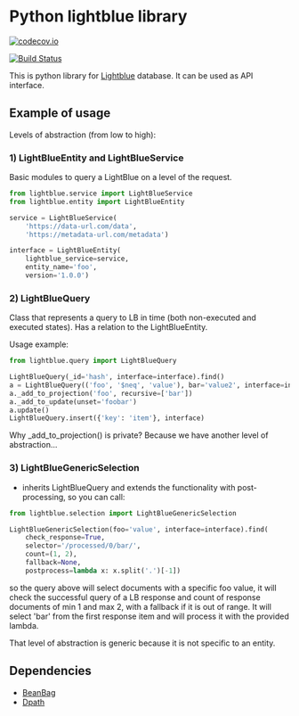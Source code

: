 # Python lightblue library

[![codecov.io](https://codecov.io/gh/Allda/python-lightblue/coverage.svg?branch=master)](https://codecov.io/gh/Allda/python-lightblue?branch=master)

[![Build Status](https://travis-ci.org/Allda/python-lightblue.svg?branch=master)](https://travis-ci.org/Allda/python-lightblue)

This is python library for [Lightblue][lightblue] database. It can be used as API 
interface.

## Example of usage
Levels of abstraction (from low to high):

### 1) LightBlueEntity and LightBlueService
Basic modules to query a LightBlue on a level of the request.


```python
from lightblue.service import LightBlueService
from lightblue.entity import LightBlueEntity

service = LightBlueService(
    'https://data-url.com/data',
    'https://metadata-url.com/metadata')

interface = LightBlueEntity(
    lightblue_service=service,
    entity_name='foo',
    version='1.0.0')

```

### 2) LightBlueQuery
Class that represents a query to LB in time
(both non-executed and executed states).
Has a relation to the LightBlueEntity.

Usage example:

```python
from lightblue.query import LightBlueQuery

LightBlueQuery(_id='hash', interface=interface).find()
a = LightBlueQuery(('foo', '$neq', 'value'), bar='value2', interface=interface)
a._add_to_projection('foo', recursive=['bar'])
a._add_to_update(unset='foobar')
a.update()
LightBlueQuery.insert({'key': 'item'}, interface)
```

Why _add_to_projection() is private?
Because we have another level of abstraction...

### 3) LightBlueGenericSelection
- inherits LightBlueQuery and extends the functionality with post-processing,
so you can call:

```python
from lightblue.selection import LightBlueGenericSelection

LightBlueGenericSelection(foo='value', interface=interface).find(
    check_response=True,
    selector='/processed/0/bar/',
    count=(1, 2),
    fallback=None,
    postprocess=lambda x: x.split('.')[-1])
```

so the query above will select documents with a specific foo value,
it will check the successful query of a LB response and count of response
documents of min 1 and max 2, with a fallback if it is out of range.
It will select 'bar' from the first response item and will process it with
the provided lambda.

That level of abstraction is generic because it is not specific to an entity.

## Dependencies
 - [BeanBag][beanbag]
 - [Dpath][dpath]


[lightblue]: https://www.lightblue.io/
[beanbag]: https://github.com/ajtowns/beanbag
[dpath]: https://github.com/akesterson/dpath-python
